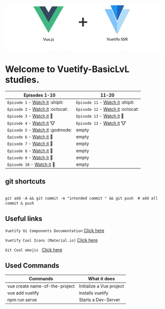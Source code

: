 ![Alt text](Images/Vuetify.png?raw=true "Title")

# Welcome to Vuetify-BasicLvL studies.
| Episodes 1-10  | 11-20 |
| ------------- | ------------- |
|```Episode 1``` - [Watch it](https://www.youtube.com/watch?v=2uZYKcKHgU0) :shipit:| ```Episode 11``` - [Watch it](https://www.youtube.com/watch?v=Dwr8ZcJ-Nyk) :shipit:|
|```Episode 2``` - [Watch it](https://www.youtube.com/watch?v=FbEW3xAmhKs) :octocat:| ```Episode 12``` - [Watch it](https://www.youtube.com/watch?v=ml9M8i9F56E) :octocat:|
|```Episode 3``` - [Watch it](https://www.youtube.com/watch?v=FGC48C2beoA) :pig2:| ```Episode 13``` - [Watch it](https://www.youtube.com/watch?v=0Qv-6fQBFfA) :pig2:|
|```Episode 4``` - [Watch it](https://www.youtube.com/watch?v=BIuQfQcptIU) :cow:| ```Episode 13``` - [Watch it](https://www.youtube.com/watch?v=oAbwZ5Y_wRY&t=15s) :cow:|
|```Episode 5``` - [Watch it](https://www.youtube.com/watch?v=kp2vsNlV5xc) :godmode:| empty |
|```Episode 6``` - [Watch it](https://www.youtube.com/watch?v=55hSO_LJeCo) :eyes:| empty |
|```Episode 7``` - [Watch it](https://www.youtube.com/watch?v=pbU9JxMriOo) :japanese_goblin:| empty |
|```Episode 8``` - [Watch it](https://www.youtube.com/watch?v=6Uw8QiC1emA) :hamster:| empty |
|```Episode 9``` - [Watch it](https://www.youtube.com/watch?v=Qnj5CsUD0cs) :boar:| empty |
|```Episode 10``` - [Watch it](https://www.youtube.com/watch?v=DnxplXitv8w) :wolf:| empty |

## git shortcuts
```

git add -A && git commit -m "intended commit " && git push  # add all commit & push

```

## Useful links
```Vuetify Ui Components Documentation``` [Click here](https://vuetifyjs.com/en/components/alerts)

```Vuetify Cool Icons (Material.io)``` [Click here](https://material.io/tools/icons/?style=baseline)

```Git Cool emojis ``` [Click here](https://gist.github.com/rxaviers/7360908)

## Used Commands

| Commands  | What it does |
| ------------- | ------------- |
| vue create name-of-the-project  | Initialize a Vue project  |
| vue add vuetify  | installs vuetify |
| npm run serve  | Starts a Dev-Server  |
